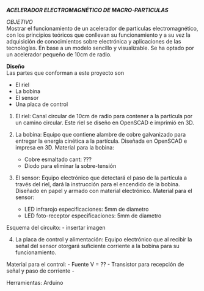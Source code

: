 ***ACELERADOR ELECTROMAGNÉTICO DE MACRO-PARTICULAS***

*OBJETIVO*  
Mostrar el funcionamiento de un acelerador de particulas electromagnético, con los principios teóricos que conllevan su funcionamiento y a su vez la adquisición de conocimientos sobre electrónica y aplicaciones de las tecnologías. En base a un modelo sencillo y visualizable. Se ha optado por un acelerador pequeño de 10cm de radio.

**Diseño**  
Las partes que conforman a este proyecto son
- El riel 
- La bobina
- El sensor 
- Una placa de control

1. El riel: Canal circular de 10cm de radio para contener a la partícula por un camino circular. 
Este riel se diseño en OpenSCAD e imprimió en 3D.


2. La bobina: Equipo que contiene alambre de cobre galvanizado para entregar la energía cinética a la partícula. 
Diseñada en OpenSCAD e impresa en 3D.
Material para la bobina: 
    - Cobre esmaltado cant: ???
    - Diodo para eliminar la sobre-tensión


3. El sensor: Equipo electrónico que detectará el paso de la partícula a través del riel, dará la instrucción para el encendido de la bobina.
Diseñado en papel y armado con material electrónico. 
Material para el sensor: 

    - LED infrarojo especificaciones: 5mm de diametro
    - LED foto-receptor especificaciones: 5mm de diametro

Esquema del circuito: 
    - insertar imagen


4. La placa de control y alimentación: Equipo electrónico que al recibir la señal del sensor otorgará suficiente corriente a la bobina para su funcionamiento. 

Material para el control: 
    - Fuente V = ?? 
    - Transistor para recepción de señal y paso de corriente
    - 

Herramientas: Arduino
